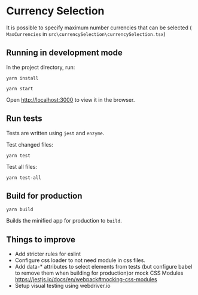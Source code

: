 # Currency Selection

It is possible to specify maximum number currencies that can be selected ( `MaxCurrencies` in `src\currencySelection\currencySelection.tsx`)

## Running in development mode

In the project directory, run:

`yarn install`

`yarn start`

Open [http://localhost:3000](http://localhost:3000) to view it in the browser.

## Run tests

Tests are written using `jest` and `enzyme`.

Test changed files:

`yarn test`

Test all files:

`yarn test-all`

## Build for production

 `yarn build`

Builds the minified app for production to `build`.

## Things to improve

* Add stricter rules for eslint
* Configure css loader to not need module in css files.
* Add data-* attributes to select elements from tests (but
  configure babel to remove them when building for production)or
  mock CSS Modules https://jestjs.io/docs/en/webpack#mocking-css-modules
* Setup visual testing using webdriver.io